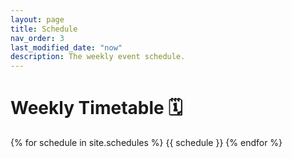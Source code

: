 ```yaml
---
layout: page
title: Schedule
nav_order: 3
last_modified_date: "now"
description: The weekly event schedule.
---
```


# Weekly Timetable 🗓️  

{% for schedule in site.schedules %}
{{ schedule }}
{% endfor %}
